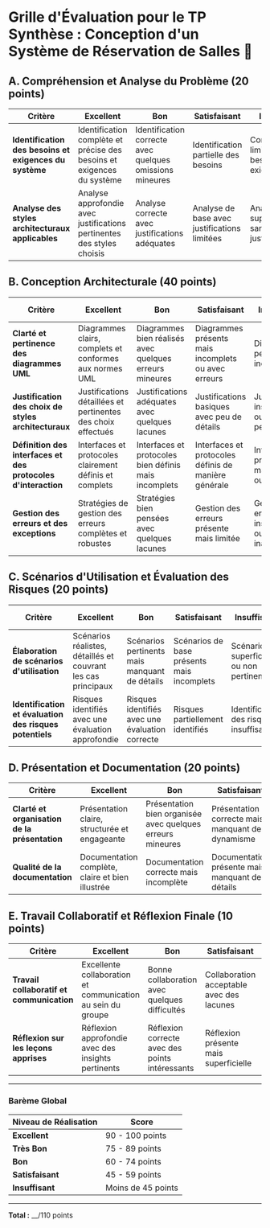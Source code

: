 # Grille d'Évaluation pour le TP Synthèse : Conception d'un Système de Réservation de Salles 🏫

## A. Compréhension et Analyse du Problème (20 points)

| Critère                                                | Excellent                                                              | Bon                                                      | Satisfaisant                                 | Insuffisant                                    | Non réalisé                    |
| ------------------------------------------------------ | ---------------------------------------------------------------------- | -------------------------------------------------------- | -------------------------------------------- | ---------------------------------------------- | ------------------------------ |
| **Identification des besoins et exigences du système** | Identification complète et précise des besoins et exigences du système | Identification correcte avec quelques omissions mineures | Identification partielle des besoins         | Compréhension limitée des besoins et exigences | Aucune identification réalisée |
| **Analyse des styles architecturaux applicables**      | Analyse approfondie avec justifications pertinentes des styles choisis | Analyse correcte avec justifications adéquates           | Analyse de base avec justifications limitées | Analyse superficielle sans justification       | Aucune analyse effectuée       |

## B. Conception Architecturale (40 points)

| Critère                                                       | Excellent                                                    | Bon                                                     | Satisfaisant                                         | Insuffisant                                     | Non réalisé                         |
| ------------------------------------------------------------- | ------------------------------------------------------------ | ------------------------------------------------------- | ---------------------------------------------------- | ----------------------------------------------- | ----------------------------------- |
| **Clarté et pertinence des diagrammes UML**                   | Diagrammes clairs, complets et conformes aux normes UML      | Diagrammes bien réalisés avec quelques erreurs mineures | Diagrammes présents mais incomplets ou avec erreurs  | Diagrammes peu clairs ou incorrects             | Aucun diagramme fourni              |
| **Justification des choix de styles architecturaux**          | Justifications détaillées et pertinentes des choix effectués | Justifications adéquates avec quelques lacunes          | Justifications basiques avec peu de détails          | Justifications insuffisantes ou non pertinentes | Aucune justification fournie        |
| **Définition des interfaces et des protocoles d'interaction** | Interfaces et protocoles clairement définis et complets      | Interfaces et protocoles bien définis mais incomplets   | Interfaces et protocoles définis de manière générale | Interfaces et protocoles mal définis ou confus  | Aucune définition fournie           |
| **Gestion des erreurs et des exceptions**                     | Stratégies de gestion des erreurs complètes et robustes      | Stratégies bien pensées avec quelques lacunes           | Gestion des erreurs présente mais limitée            | Gestion des erreurs insuffisante ou inadéquate  | Aucune gestion des erreurs proposée |

## C. Scénarios d'Utilisation et Évaluation des Risques (20 points)

| Critère                                                 | Excellent                                                     | Bon                                             | Satisfaisant                               | Insuffisant                              | Non réalisé                   |
| ------------------------------------------------------- | ------------------------------------------------------------- | ----------------------------------------------- | ------------------------------------------ | ---------------------------------------- | ----------------------------- |
| **Élaboration de scénarios d'utilisation**              | Scénarios réalistes, détaillés et couvrant les cas principaux | Scénarios pertinents mais manquant de détails   | Scénarios de base présents mais incomplets | Scénarios superficiels ou non pertinents | Aucun scénario élaboré        |
| **Identification et évaluation des risques potentiels** | Risques identifiés avec une évaluation approfondie            | Risques identifiés avec une évaluation correcte | Risques partiellement identifiés           | Identification des risques insuffisante  | Aucune évaluation des risques |

## D. Présentation et Documentation (20 points)

| Critère                                       | Excellent                                        | Bon                                                        | Satisfaisant                                     | Insuffisant                              | Non réalisé                  |
| --------------------------------------------- | ------------------------------------------------ | ---------------------------------------------------------- | ------------------------------------------------ | ---------------------------------------- | ---------------------------- |
| **Clarté et organisation de la présentation** | Présentation claire, structurée et engageante    | Présentation bien organisée avec quelques erreurs mineures | Présentation correcte mais manquant de dynamisme | Présentation confuse ou mal structurée   | Aucune présentation réalisée |
| **Qualité de la documentation**               | Documentation complète, claire et bien illustrée | Documentation correcte mais incomplète                     | Documentation présente mais manquant de détails  | Documentation insuffisante ou peu claire | Aucune documentation fournie |

## E. Travail Collaboratif et Réflexion Finale (10 points)

| Critère                                   | Excellent                                                   | Bon                                             | Satisfaisant                              | Insuffisant                                        | Non réalisé                   |
| ----------------------------------------- | ----------------------------------------------------------- | ----------------------------------------------- | ----------------------------------------- | -------------------------------------------------- | ----------------------------- |
| **Travail collaboratif et communication** | Excellente collaboration et communication au sein du groupe | Bonne collaboration avec quelques difficultés   | Collaboration acceptable avec des lacunes | Faible collaboration ou problèmes de communication | Pas de collaboration observée |
| **Réflexion sur les leçons apprises**     | Réflexion approfondie avec des insights pertinents          | Réflexion correcte avec des points intéressants | Réflexion présente mais superficielle     | Réflexion limitée ou non pertinente                | Aucune réflexion réalisée     |

---

### Barème Global

| Niveau de Réalisation | Score              |
| --------------------- | ------------------ |
| **Excellent**         | 90 - 100 points    |
| **Très Bon**          | 75 - 89 points     |
| **Bon**               | 60 - 74 points     |
| **Satisfaisant**      | 45 - 59 points     |
| **Insuffisant**       | Moins de 45 points |

---

**Total :** \_\_/110 points
